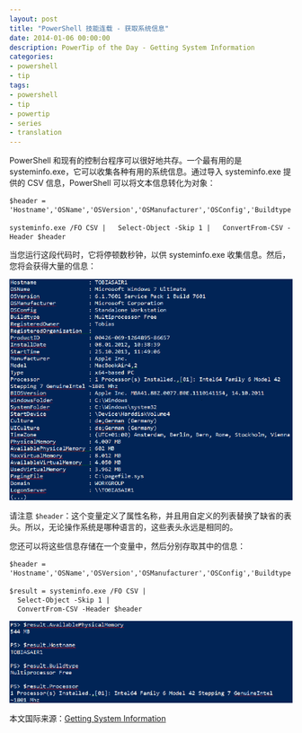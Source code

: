 ```yaml
---
layout: post
title: "PowerShell 技能连载 - 获取系统信息"
date: 2014-01-06 00:00:00
description: PowerTip of the Day - Getting System Information
categories:
- powershell
- tip
tags:
- powershell
- tip
- powertip
- series
- translation
---
```

PowerShell 和现有的控制台程序可以很好地共存。一个最有用的是 systeminfo.exe，它可以收集各种有用的系统信息。通过导入 systeminfo.exe 提供的 CSV 信息，PowerShell 可以将文本信息转化为对象：

	$header = 'Hostname','OSName','OSVersion','OSManufacturer','OSConfig','Buildtype',`'RegisteredOwner','RegisteredOrganization','ProductID','InstallDate','StartTime','Manufacturer',`'Model','Type','Processor','BIOSVersion','WindowsFolder','SystemFolder','StartDevice','Culture',`'UICulture','TimeZone','PhysicalMemory','AvailablePhysicalMemory','MaxVirtualMemory',`'AvailableVirtualMemory','UsedVirtualMemory','PagingFile','Domain','LogonServer','Hotfix',`'NetworkAdapter'
	
	systeminfo.exe /FO CSV |   Select-Object -Skip 1 |   ConvertFrom-CSV -Header $header

当您运行这段代码时，它将停顿数秒钟，以供 systeminfo.exe 收集信息。然后，您将会获得大量的信息：

![](/img/2014-01-06-getting-system-information-001.png)

请注意 `$header`：这个变量定义了属性名称，并且用自定义的列表替换了缺省的表头。所以，无论操作系统是哪种语言的，这些表头永远是相同的。

您还可以将这些信息存储在一个变量中，然后分别存取其中的信息：

	$header = 'Hostname','OSName','OSVersion','OSManufacturer','OSConfig','Buildtype',`'RegisteredOwner','RegisteredOrganization','ProductID','InstallDate','StartTime','Manufacturer',`'Model','Type','Processor','BIOSVersion','WindowsFolder','SystemFolder','StartDevice','Culture',`'UICulture','TimeZone','PhysicalMemory','AvailablePhysicalMemory','MaxVirtualMemory',`'AvailableVirtualMemory','UsedVirtualMemory','PagingFile','Domain','LogonServer','Hotfix',`'NetworkAdapter'
	
	$result = systeminfo.exe /FO CSV |
	  Select-Object -Skip 1 |
	  ConvertFrom-CSV -Header $header

![](/img/2014-01-06-getting-system-information-002.png)

<!--more-->
本文国际来源：[Getting System Information](http://community.idera.com/powershell/powertips/b/tips/posts/getting-system-information)
